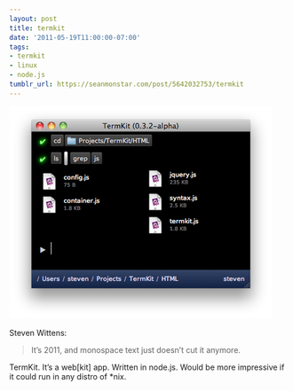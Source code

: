 ```yaml
---
layout: post
title: termkit
date: '2011-05-19T11:00:00-07:00'
tags:
- termkit
- linux
- node.js
tumblr_url: https://seanmonstar.com/post/5642032753/termkit
---
```

 ![](/tumblr_files/tumblr_llfk2zkaQH1qzhan1o1_500.png)  

Steven Wittens:

> It’s 2011, and monospace text just doesn’t cut it anymore.

TermKit. It’s a web[kit] app. Written in node.js. Would be more impressive if it could run in any distro of \*nix.

